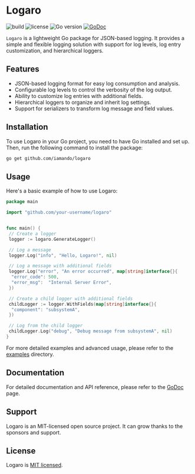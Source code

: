 # Logaro

![build](https://github.com/iamando/logaro/workflows/build/badge.svg)
![license](https://img.shields.io/github/license/iamando/logaro?color=success)
![Go version](https://img.shields.io/github/go-mod/go-version/iamando/logaro)
[![GoDoc](https://godoc.org/github.com/iamando/logaro?status.svg)](https://godoc.org/github.com/iamando/logaro)

`Logaro` is a lightweight Go package for JSON-based logging. It provides a simple and flexible logging solution with support for log levels, log entry customization, and hierarchical loggers.

## Features

- JSON-based logging format for easy log consumption and analysis.
- Configurable log levels to control the verbosity of the log output.
- Ability to customize log entries with additional fields.
- Hierarchical loggers to organize and inherit log settings.
- Support for serializers to transform log message and field values.

## Installation

To use Logaro in your Go project, you need to have Go installed and set up. Then, run the following command to install the package:

```bash
go get github.com/iamando/logaro
```

## Usage

Here's a basic example of how to use Logaro:

```go
package main

import "github.com/your-username/logaro"


func main() {
 // Create a logger
 logger := logaro.GenerateLogger()

 // Log a message
 logger.Log("info", "Hello, Logaro!", nil)

 // Log a message with additional fields
 logger.Log("error", "An error occurred", map[string]interface{}{
  "error_code": 500,
  "error_msg":  "Internal Server Error",
 })

 // Create a child logger with additional fields
 childLogger := logger.WithFields(map[string]interface{}{
  "component": "subsystemA",
 })

 // Log from the child logger
 childLogger.Log("debug", "Debug message from subsystemA", nil)
}
```

For more detailed examples and advanced usage, please refer to the [examples](/examples) directory.

## Documentation

For detailed documentation and API reference, please refer to the [GoDoc](https://godoc.org/github.com/iamando/logaro) page.

## Support

Logaro is an MIT-licensed open source project. It can grow thanks to the sponsors and support.

## License

Logaro is [MIT licensed](LICENSE).
